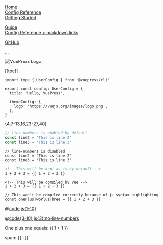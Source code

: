 <!-- relative path -->
[Home](../README.md)  
[Config Reference](../reference/config.md)  
[Getting Started](./getting-started.md)
<!-- absolute path -->
[Guide](/guide/README.md)  
[Config Reference > markdown.links](/reference/config.md#links)
<!-- URL -->
[GitHub](https://github.com)

...

<img :src="$withBase('/images/hero.png')" alt="VuePress Logo">

[[toc]]

```ts{1,6-8}
import type { UserConfig } from '@vuepress/cli'

export const config: UserConfig = {
  title: 'Hello, VuePress',

  themeConfig: {
    logo: 'https://vuejs.org/images/logo.png',
  },
}
```

{4,7-13,16,23-27,40}

```ts
// line-numbers is enabled by default
const line2 = 'This is line 2'
const line3 = 'This is line 3'
```

```ts:no-line-numbers
// line-numbers is disabled
const line2 = 'This is line 2'
const line3 = 'This is line 3'
```

```md
<!-- This will be kept as is by default -->
1 + 2 + 3 = {{ 1 + 2 + 3 }}
```

```md:no-v-pre
<!-- This will be compiled by Vue -->
1 + 2 + 3 = {{ 1 + 2 + 3 }}
```

```js:no-v-pre
// This won't be compiled correctly because of js syntax highlighting
const onePlusTwoPlusThree = {{ 1 + 2 + 3 }}
```

<!-- minimal syntax -->
@[code js{1-10}](../foo.js)

@[code{3-10} js{3}:no-line-numbers](../foo.js)

One plus one equals: {{ 1 + 1 }}

<span v-for="i in 3"> span: {{ i }} </span>